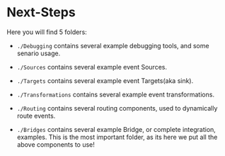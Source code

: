 # Next-Steps

Here you will find 5 folders:


- `./Debugging` contains several example debugging tools, and some senario usage.

- `./Sources` contains several example event Sources.

- `./Targets` contains several example event Targets(aka sink).

- `./Transformations` contains several example event transformations.

- `./Routing` contains several routing components, used to dynamically route events.

- `./Bridges` contains several example Bridge, or complete integration, examples. This is the most important folder, as its here we put all the above components to use!
